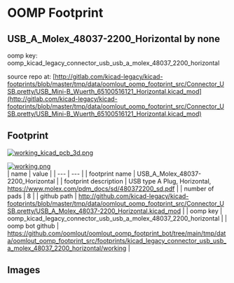 # OOMP Footprint  
## USB_A_Molex_48037-2200_Horizontal  by none  
  
oomp key: oomp_kicad_legacy_connector_usb_usb_a_molex_48037_2200_horizontal  
  
source repo at: [http://gitlab.com/kicad-legacy/kicad-footprints/blob/master/tmp/data/oomlout_oomp_footprint_src/Connector_USB.pretty/USB_Mini-B_Wuerth_65100516121_Horizontal.kicad_mod](http://gitlab.com/kicad-legacy/kicad-footprints/blob/master/tmp/data/oomlout_oomp_footprint_src/Connector_USB.pretty/USB_Mini-B_Wuerth_65100516121_Horizontal.kicad_mod)  
## Footprint  
  
[![working_kicad_pcb_3d.png](working_kicad_pcb_3d_600.png)](working_kicad_pcb_3d.png)  
  
[![working.png](working_600.png)](working.png)  
| name | value | 
| --- | --- | 
| footprint name | USB_A_Molex_48037-2200_Horizontal | 
| footprint description | USB type A Plug, Horizontal, https://www.molex.com/pdm_docs/sd/480372200_sd.pdf | 
| number of pads | 8 | 
| github path | http://github.com/kicad-legacy/kicad-footprints/blob/master/tmp/data/oomlout_oomp_footprint_src/Connector_USB.pretty/USB_A_Molex_48037-2200_Horizontal.kicad_mod | 
| oomp key | oomp_kicad_legacy_connector_usb_usb_a_molex_48037_2200_horizontal | 
| oomp bot github | https://github.com/oomlout/oomlout_oomp_footprint_bot/tree/main/tmp/data/oomlout_oomp_footprint_src/footprints/kicad_legacy_connector_usb_usb_a_molex_48037_2200_horizontal/working | 
## Images  
